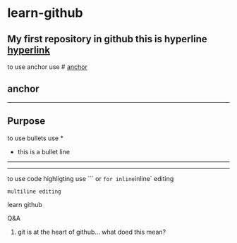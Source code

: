 # learn-github
My first repository in github
this is hyperline [hyperlink](www.google.com)
--------------
to use anchor use # [anchor](#anchor)

## anchor
--------------
Purpose
----------
to use bullets use *
* this is a bullet line
---------
---------
to use code highligting use ``` or ` for inline
`inline` editing
```
multiline editing
```
  learn github
  
  Q&A
  1. git is at the heart of github... what doed this mean?
